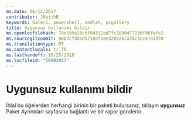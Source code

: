 ```yaml
---
ms.date: 06/12/2017
contributor: JKeithB
keywords: Galeri, powershell, cmdlet, psgallery
title: Uygunsuz kullanımı bildir
ms.openlocfilehash: 70e599a26c6f04312ed7fc188047721bf96fefe2
ms.sourcegitcommit: 98b7cfd8ad5718efa8e320526ca76c3cc4141d78
ms.translationtype: MT
ms.contentlocale: tr-TR
ms.lasthandoff: 10/25/2018
ms.locfileid: "50002027"
---
```

# <a name="report-abuse"></a>Uygunsuz kullanımı bildir

İhlal bu öğelerden herhangi birinin bir paketi bulursanız, tıklayın **uygunsuz** Paket Ayrıntıları sayfasına bağlantı ve bir rapor gönderin.
